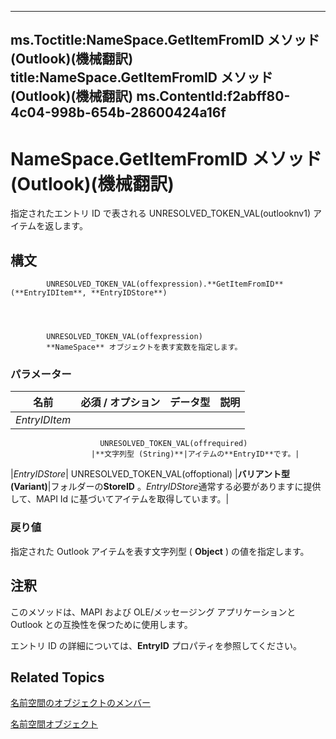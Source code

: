 

---
ms.Toctitle:NameSpace.GetItemFromID メソッド (Outlook)(機械翻訳)
title:NameSpace.GetItemFromID メソッド (Outlook)(機械翻訳)
ms.ContentId:f2abff80-4c04-998b-654b-28600424a16f
---
# NameSpace.GetItemFromID メソッド (Outlook)(機械翻訳)




指定されたエントリ ID で表される UNRESOLVED_TOKEN_VAL(outlooknv1) アイテムを返します。

## 構文

            UNRESOLVED_TOKEN_VAL(offexpression).**GetItemFromID**(**EntryIDItem**, **EntryIDStore**)




            UNRESOLVED_TOKEN_VAL(offexpression)
            **NameSpace** オブジェクトを表す変数を指定します。

### パラメーター

|**名前**|**必須 / オプション**|**データ型**|**説明**|
|---|---|---|---|
|*EntryIDItem*|
                        UNRESOLVED_TOKEN_VAL(offrequired)
                      |**文字列型 (String)**|アイテムの**EntryID**です。|
|*EntryIDStore*|
                        UNRESOLVED_TOKEN_VAL(offoptional)
                      |**バリアント型 (Variant)**|フォルダーの**StoreID** 。*EntryIDStore*通常する必要がありますに提供して、MAPI Id に基づいてアイテムを取得しています。|



### 戻り値
指定された Outlook アイテムを表す文字列型 ( **Object** ) の値を指定します。





## 注釈
このメソッドは、MAPI および OLE/メッセージング アプリケーションと Outlook との互換性を保つために使用します。



エントリ ID の詳細については、**EntryID** プロパティを参照してください。



## Related Topics

[名前空間のオブジェクトのメンバー](d7a978a3-a2c8-6195-c5f8-af8773500456.md)

[名前空間オブジェクト](f0dcaa19-07f5-5d42-a3bf-2e42b7885644.md)




